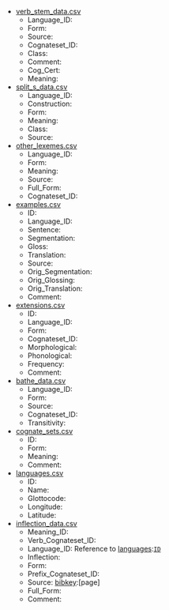 * [verb_stem_data.csv](data/verb_stem_data.csv)<a name="verb_stem_data">
  * Language_ID<a name="verb_stem_data.Language_ID">: 
  * Form<a name="verb_stem_data.Form">: 
  * Source<a name="verb_stem_data.Source">: 
  * Cognateset_ID<a name="verb_stem_data.Cognateset_ID">: 
  * Class<a name="verb_stem_data.Class">: 
  * Comment<a name="verb_stem_data.Comment">: 
  * Cog_Cert<a name="verb_stem_data.Cog_Cert">: 
  * Meaning<a name="verb_stem_data.Meaning">: 
* [split_s_data.csv](data/split_s_data.csv)<a name="split_s_data">
  * Language_ID<a name="split_s_data.Language_ID">: 
  * Construction<a name="split_s_data.Construction">: 
  * Form<a name="split_s_data.Form">: 
  * Meaning<a name="split_s_data.Meaning">: 
  * Class<a name="split_s_data.Class">: 
  * Source<a name="split_s_data.Source">: 
* [other_lexemes.csv](data/other_lexemes.csv)<a name="other_lexemes">
  * Language_ID<a name="other_lexemes.Language_ID">: 
  * Form<a name="other_lexemes.Form">: 
  * Meaning<a name="other_lexemes.Meaning">: 
  * Source<a name="other_lexemes.Source">: 
  * Full_Form<a name="other_lexemes.Full_Form">: 
  * Cognateset_ID<a name="other_lexemes.Cognateset_ID">: 
* [examples.csv](data/examples.csv)<a name="examples">
  * ID<a name="examples.ID">: 
  * Language_ID<a name="examples.Language_ID">: 
  * Sentence<a name="examples.Sentence">: 
  * Segmentation<a name="examples.Segmentation">: 
  * Gloss<a name="examples.Gloss">: 
  * Translation<a name="examples.Translation">: 
  * Source<a name="examples.Source">: 
  * Orig_Segmentation<a name="examples.Orig_Segmentation">: 
  * Orig_Glossing<a name="examples.Orig_Glossing">: 
  * Orig_Translation<a name="examples.Orig_Translation">: 
  * Comment<a name="examples.Comment">: 
* [extensions.csv](data/extensions.csv)<a name="extensions">
  * ID<a name="extensions.ID">: 
  * Language_ID<a name="extensions.Language_ID">: 
  * Form<a name="extensions.Form">: 
  * Cognateset_ID<a name="extensions.Cognateset_ID">: 
  * Morphological<a name="extensions.Morphological">: 
  * Phonological<a name="extensions.Phonological">: 
  * Frequency<a name="extensions.Frequency">: 
  * Comment<a name="extensions.Comment">: 
* [bathe_data.csv](data/bathe_data.csv)<a name="bathe_data">
  * Language_ID<a name="bathe_data.Language_ID">: 
  * Form<a name="bathe_data.Form">: 
  * Source<a name="bathe_data.Source">: 
  * Cognateset_ID<a name="bathe_data.Cognateset_ID">: 
  * Transitivity<a name="bathe_data.Transitivity">: 
* [cognate_sets.csv](data/cognate_sets.csv)<a name="cognate_sets">
  * ID<a name="cognate_sets.ID">: 
  * Form<a name="cognate_sets.Form">: 
  * Meaning<a name="cognate_sets.Meaning">: 
  * Comment<a name="cognate_sets.Comment">: 
* [languages.csv](data/languages.csv)<a name="languages">
  * ID<a name="languages.ID">: 
  * Name<a name="languages.Name">: 
  * Glottocode<a name="languages.Glottocode">: 
  * Longitude<a name="languages.Longitude">: 
  * Latitude<a name="languages.Latitude">: 
* [inflection_data.csv](data/inflection_data.csv)<a name="inflection_data">
  * Meaning_ID<a name="inflection_data.Meaning_ID">: 
  * Verb_Cognateset_ID<a name="inflection_data.Verb_Cognateset_ID">: 
  * Language_ID<a name="inflection_data.Language_ID">: Reference to [languages](#languages):[`ID`](#languages.ID)
  * Inflection<a name="inflection_data.Inflection">: 
  * Form<a name="inflection_data.Form">: 
  * Prefix_Cognateset_ID<a name="inflection_data.Prefix_Cognateset_ID">: 
  * Source<a name="inflection_data.Source">: [bibkey](data/cldf/references.bib):[page]
  * Full_Form<a name="inflection_data.Full_Form">: 
  * Comment<a name="inflection_data.Comment">: 

